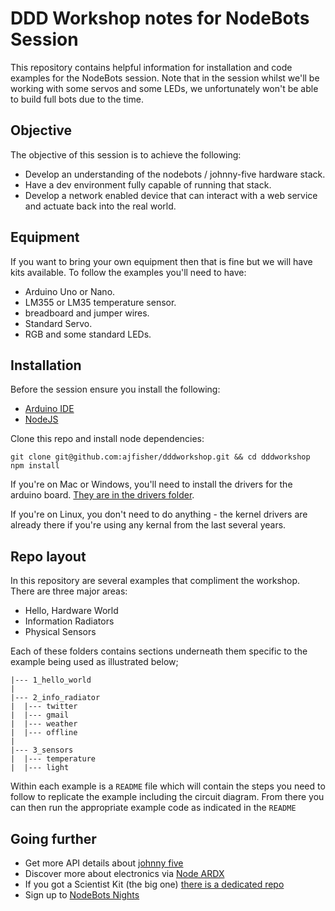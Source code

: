 # DDD Workshop notes for NodeBots Session

This repository contains helpful information for installation and code
examples for the NodeBots session. Note that in the session whilst we'll be working
with some servos and some LEDs, we unfortunately won't be able to build full
bots due to the time. 

## Objective

The objective of this session is to achieve the following:

* Develop an understanding of the nodebots / johnny-five hardware stack.
* Have a dev environment fully capable of running that stack.
* Develop a network enabled device that can interact with a web service and
actuate back into the real world.

## Equipment

If you want to bring your own equipment then that is fine but we will have
kits available. To follow the examples you'll need to have:

* Arduino Uno or Nano.
* LM355 or LM35 temperature sensor.
* breadboard and jumper wires.
* Standard Servo.
* RGB and some standard LEDs.

## Installation

Before the session ensure you install the following:

* [Arduino IDE](http://arduino.cc)
* [NodeJS](http://nodejs.org)

Clone this repo and install node dependencies:

```
git clone git@github.com:ajfisher/dddworkshop.git && cd dddworkshop
npm install
```

If you're on Mac or Windows, you'll need to install the drivers for the arduino
board. [They are in the drivers folder](/drivers).

If you're on Linux, you don't need to do anything - the kernel drivers are already
there if you're using any kernal from the last several years.

## Repo layout

In this repository are several examples that compliment the workshop. There are 
three major areas:

* Hello, Hardware World
* Information Radiators
* Physical Sensors

Each of these folders contains sections underneath them specific to the 
example being used as illustrated below;

```
|--- 1_hello_world
|  
|--- 2_info_radiator
|  |--- twitter
|  |--- gmail
|  |--- weather
|  |--- offline
|
|--- 3_sensors
|  |--- temperature
|  |--- light
```

Within each example is a `README` file which will contain the steps you need
to follow to replicate the example including the circuit diagram. From there
you can then run the appropriate example code as indicated in the `README`

## Going further

* Get more API details about [johnny five](http://johnny-five.io)
* Discover more about electronics via [Node ARDX](http://node-ardx.org)
* If you got a Scientist Kit (the big one) [there is a dedicated repo](http://github.com/nodebotsau/scientist-kit)
* Sign up to [NodeBots Nights](http://www.meetup.com/Melbourne-NodeBots-Nights/)


